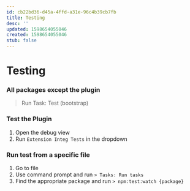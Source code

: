 ```yaml
---
id: cb22bd36-d45a-4ffd-a31e-96c4b39cb7fb
title: Testing
desc: ''
updated: 1598654055046
created: 1598654055046
stub: false
---
```


# Testing

### All packages except the plugin

> Run Task: Test (bootstrap)

### Test the Plugin

1. Open the debug view
1. Run `Extension Integ Tests` in the dropdown

### Run test from a specific file

1. Go to file
2. Use command prompt and run `> Tasks: Run tasks`
2. Find the appropriate package and run `> npm:test:watch {package}`
